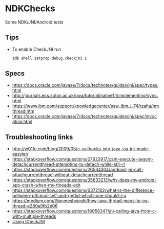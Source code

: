 # NDKChecks

Some NDK/JNI/Android tests

## Tips
- To enable CheckJNI run
  ```bash
  adb shell setprop debug.checkjni 1
  ```

## Specs
- https://docs.oracle.com/javase/7/docs/technotes/guides/jni/spec/types.html
- http://journals.ecs.soton.ac.uk/java/tutorial/native1.1/implementing/sync.html
- https://www.ibm.com/support/knowledgecenter/ssw_ibm_i_74/rzaha/nmthread.htm
- https://docs.oracle.com/javase/7/docs/technotes/guides/jni/spec/invocation.html

## Troubleshooting links
- http://w01fe.com/blog/2009/05/c-callbacks-into-java-via-jni-made-easyier/
- https://stackoverflow.com/questions/27923917/cant-execute-javavm-detachcurrentthread-attempting-to-detach-while-still-r/
- https://stackoverflow.com/questions/26534304/android-jni-call-attachcurrentthread-without-detachcurrentthread
- https://stackoverflow.com/questions/35633213/why-does-my-android-app-crash-when-my-threads-exit
- https://stackoverflow.com/questions/6372102/what-is-the-difference-between-pthread-self-and-gettid-which-one-should-i-u
- https://medium.com/@unmeshvjoshi/how-java-thread-maps-to-os-thread-e280a9fb2e06
- https://stackoverflow.com/questions/18056347/jni-calling-java-from-c-with-multiple-threads
- [Using CheckJNI](https://android-developers.googleblog.com/2011/07/debugging-android-jni-with-checkjni.html)
